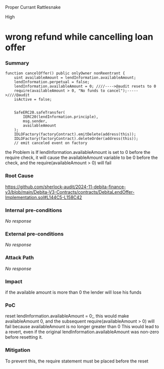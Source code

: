 Proper Currant Rattlesnake

High

# wrong refund while cancelling loan offer

### Summary


    function cancelOffer() public onlyOwner nonReentrant {
        uint availableAmount = lendInformation.availableAmount;
        lendInformation.perpetual = false;
        lendInformation.availableAmount = 0; ////---->@audit resets to 0
        require(availableAmount > 0, "No funds to cancel");----->////@audit
        isActive = false;


        SafeERC20.safeTransfer(
            IERC20(lendInformation.principle),
            msg.sender,
            availableAmount
        );
        IDLOFactory(factoryContract).emitDelete(address(this));
        IDLOFactory(factoryContract).deleteOrder(address(this));
        // emit canceled event on factory

the Problem is If lendInformation.availableAmount is set to 0 before the require check, it will cause the availableAmount variable to be 0 before the check, and the require(availableAmount > 0) will fail 



### Root Cause

https://github.com/sherlock-audit/2024-11-debita-finance-v3/blob/main/Debita-V3-Contracts/contracts/DebitaLendOffer-Implementation.sol#L144C5-L158C42

### Internal pre-conditions

_No response_

### External pre-conditions

_No response_

### Attack Path

_No response_

### Impact

if the available amount is more than 0 the lender will lose his funds

### PoC

reset lendInformation.availableAmount = 0;, this would make availableAmount 0, and the subsequent require(availableAmount > 0) will fail because availableAmount is no longer greater than 0
This would lead to a revert, even if the original lendInformation.availableAmount was non-zero before resetting it.



### Mitigation

To prevent this, the require statement must be placed before the reset